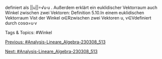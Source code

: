 definiert als ||u||=√u·u .
Außerdem erklärt ein euklidischer Vektorraum auch Winkel zwischen zwei Vektoren:
Definition 5.10.In einem euklidischen Vektorraum Vist der Winkel α∈Rzwischen zwei Vektoren
u, v∈Vdefiniert durch
cosα=u·v

   Tags & Topics:
   #Winkel

[Previous: #Analysis-Lineare_Algebra-230308_513](Analysis-Lineare_Algebra-230308_513.md)

[Next: #Analysis-Lineare_Algebra-230308_513](Analysis-Lineare_Algebra-230308_513.md)